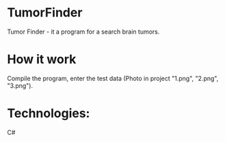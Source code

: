 # TumorFinder
Tumor Finder - it a program for a search brain tumors.

# How it work
Compile the program, enter the test data (Photo in project "1.png", "2.png", "3.png").

# Technologies:
C#
